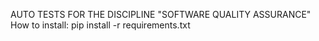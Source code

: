 AUTO TESTS FOR THE DISCIPLINE "SOFTWARE QUALITY ASSURANCE"
How to install:
pip install -r requirements.txt
